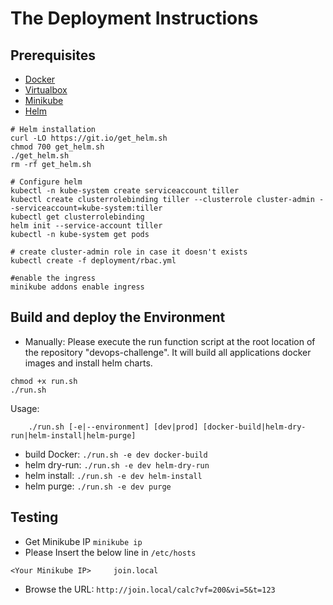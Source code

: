 # The Deployment Instructions

## Prerequisites
- [Docker](https://docs.docker.com/install/)
- [Virtualbox](https://www.virtualbox.org/wiki/Downloads)
- [Minikube](https://kubernetes.io/docs/setup/minikube/#installation)
- [Helm](https://helm.sh/docs/using_helm/#installing-helm)
```
# Helm installation
curl -LO https://git.io/get_helm.sh
chmod 700 get_helm.sh
./get_helm.sh
rm -rf get_helm.sh

# Configure helm
kubectl -n kube-system create serviceaccount tiller
kubectl create clusterrolebinding tiller --clusterrole cluster-admin --serviceaccount=kube-system:tiller
kubectl get clusterrolebinding
helm init --service-account tiller
kubectl -n kube-system get pods

# create cluster-admin role in case it doesn't exists
kubectl create -f deployment/rbac.yml

#enable the ingress
minikube addons enable ingress
```

## Build and deploy the Environment
- Manually:
Please execute the run function script at the root location of the repository "devops-challenge".
It will build all applications docker images and install helm charts.
```
chmod +x run.sh
./run.sh
```
Usage:
```
	./run.sh [-e|--environment] [dev|prod] [docker-build|helm-dry-run|helm-install|helm-purge]
```
- build Docker: `./run.sh -e dev docker-build`
- helm dry-run: `./run.sh -e dev helm-dry-run`
- helm install: `./run.sh -e dev helm-install`
- helm purge: `./run.sh -e dev purge`


## Testing

- Get Minikube IP `minikube ip`
- Please Insert the below line in `/etc/hosts`
```
<Your Minikube IP>     join.local
```
- Browse the URL: `http://join.local/calc?vf=200&vi=5&t=123`
